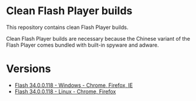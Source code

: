 # Clean Flash Player builds

This repository contains clean Flash Player builds.

Clean Flash Player builds are necessary because the Chinese variant of the Flash Player comes bundled with built-in spyware and adware.

# Versions

- [Flash 34.0.0.118 - Windows - Chrome, Firefox, IE](https://github.com/darktohka/clean-flash-builds/releases/tag/v1.0)
- [Flash 34.0.0.118 - Linux - Chrome, Firefox](https://github.com/darktohka/clean-flash-builds/releases/tag/v1.1)

